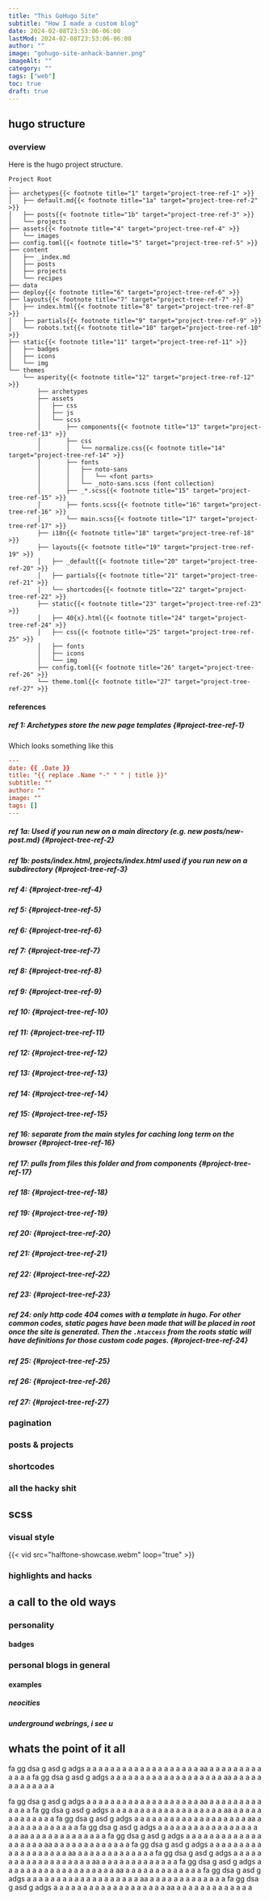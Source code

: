 ```yaml
---
title: "This GoHugo Site"
subtitle: "How I made a custom blog"
date: 2024-02-08T23:53:06-06:00
lastMod: 2024-02-08T23:53:06-06:00
author: ""
image: "gohugo-site-anhack-banner.png"
imageAlt: ""
category: ""
tags: ["web"]
toc: true
draft: true
---
```


## hugo structure

### overview

Here is the hugo project structure.

```render
Project Root
.
├── archetypes{{< footnote title="1" target="project-tree-ref-1" >}}
│   ├── default.md{{< footnote title="1a" target="project-tree-ref-2" >}}
│   ├── posts{{< footnote title="1b" target="project-tree-ref-3" >}}
│   └── projects
├── assets{{< footnote title="4" target="project-tree-ref-4" >}}
│   └── images
├── config.toml{{< footnote title="5" target="project-tree-ref-5" >}}
├── content
│   ├── _index.md
│   ├── posts
│   ├── projects
│   └── recipes
├── data
├── deploy{{< footnote title="6" target="project-tree-ref-6" >}}
├── layouts{{< footnote title="7" target="project-tree-ref-7" >}}
│   ├── index.html{{< footnote title="8" target="project-tree-ref-8" >}}
│   ├── partials{{< footnote title="9" target="project-tree-ref-9" >}}
│   └── robots.txt{{< footnote title="10" target="project-tree-ref-10" >}}
├── static{{< footnote title="11" target="project-tree-ref-11" >}}
│   ├── badges
│   ├── icons
│   └── img
└── themes
    └── asperity{{< footnote title="12" target="project-tree-ref-12" >}}
        ├── archetypes
        ├── assets
        │   ├── css
        │   ├── js
        │   └── scss
        │       ├── components{{< footnote title="13" target="project-tree-ref-13" >}}
        │       ├── css
        │       │   └── normalize.css{{< footnote title="14" target="project-tree-ref-14" >}}
        │       ├── fonts
        │       │   ├── noto-sans
        │       │   │   └── <font parts>
        │       │   └── _noto-sans.scss (font collection)
        │       ├── _*.scss{{< footnote title="15" target="project-tree-ref-15" >}}
        │       ├── fonts.scss{{< footnote title="16" target="project-tree-ref-16" >}}
        │       └── main.scss{{< footnote title="17" target="project-tree-ref-17" >}}
        ├── i18n{{< footnote title="18" target="project-tree-ref-18" >}}
        ├── layouts{{< footnote title="19" target="project-tree-ref-19" >}}
        │   ├── _default{{< footnote title="20" target="project-tree-ref-20" >}}
        │   ├── partials{{< footnote title="21" target="project-tree-ref-21" >}}
        │   └── shortcodes{{< footnote title="22" target="project-tree-ref-22" >}}
        ├── static{{< footnote title="23" target="project-tree-ref-23" >}}
        │   ├── 40{x}.html{{< footnote title="24" target="project-tree-ref-24" >}}
        │   ├── css{{< footnote title="25" target="project-tree-ref-25" >}}
        │   ├── fonts
        │   ├── icons
        │   └── img
        ├── config.toml{{< footnote title="26" target="project-tree-ref-26" >}}
        └── theme.toml{{< footnote title="27" target="project-tree-ref-27" >}}
```

#### references

##### ref 1: Archetypes store the new page templates {#project-tree-ref-1}

Which looks something like this

```toml
---
date: {{ .Date }}
title: "{{ replace .Name "-" " " | title }}"
subtitle: ""
author: ""
image: ""
tags: []
---
```

##### ref 1a: Used if you run new on a main directory (e.g. new posts/new-post.md) {#project-tree-ref-2}
##### ref 1b: posts/index.html, projects/index.html used if you run new on a subdirectory {#project-tree-ref-3}
##### ref 4:  {#project-tree-ref-4}
##### ref 5:  {#project-tree-ref-5}
##### ref 6:  {#project-tree-ref-6}
##### ref 7:  {#project-tree-ref-7}
##### ref 8:  {#project-tree-ref-8}
##### ref 9:  {#project-tree-ref-9}
##### ref 10:  {#project-tree-ref-10}
##### ref 11:  {#project-tree-ref-11}
##### ref 12:  {#project-tree-ref-12}
##### ref 13:  {#project-tree-ref-13}
##### ref 14:  {#project-tree-ref-14}
##### ref 15:  {#project-tree-ref-15}
##### ref 16: separate from the main styles for caching long term on the browser {#project-tree-ref-16}
##### ref 17: pulls from files this folder and from components {#project-tree-ref-17}
##### ref 18:  {#project-tree-ref-18}
##### ref 19:  {#project-tree-ref-19}
##### ref 20:  {#project-tree-ref-20}
##### ref 21:  {#project-tree-ref-21}
##### ref 22:  {#project-tree-ref-22}
##### ref 23:  {#project-tree-ref-23}
##### ref 24: only http code 404 comes with a template in hugo. For other common codes, static pages have been made that will be placed in root once the site is generated. Then the `.htaccess` from the roots static will have definitions for those custom code pages. {#project-tree-ref-24}
##### ref 25:  {#project-tree-ref-25}
##### ref 26:  {#project-tree-ref-26}
##### ref 27:  {#project-tree-ref-27}

### pagination

### posts & projects

### shortcodes

### all the hacky shit

## scss

### visual style

{{< vid src="halftone-showcase.webm" loop="true" >}}

### highlights and hacks

## a call to the old ways

### personality

#### badges

### personal blogs in general

#### examples

##### neocities

##### underground webrings, i see u

## whats the point of it all




fa gg dsa g asd g adgs a a a a a a a a a a a a a a a a a a a aa a a a a a a a a a a a a  a
fa gg dsa g asd g adgs a a a a a a a a a a a a a a a a a a a aa a a a a a a a a a a a a  a

fa gg dsa g asd g adgs a a a a a a a a a a a a a a a a a a a aa a a a a a a a a a a a a  a
fa gg dsa g asd g adgs a a a a a a a a a a a a a a a a a a a aa a a a a a a a a a a a a  a
fa gg dsa g asd g adgs a a a a a a a a a a a a a a a a a a a aa a a a a a a a a a a a a  a
fa gg dsa g asd g adgs a a a a a a a a a a a a a a a a a a a aa a a a a a a a a a a a a  a
fa gg dsa g asd g adgs a a a a a a a a a a a a a a a a a a a aa a a a a a a a a a a a a  a
fa gg dsa g asd g adgs a a a a a a a a a a a a a a a a a a a aa a a a a a a a a a a a a  a
fa gg dsa g asd g adgs a a a a a a a a a a a a a a a a a a a aa a a a a a a a a a a a a  a
fa gg dsa g asd g adgs a a a a a a a a a a a a a a a a a a a aa a a a a a a a a a a a a  a
fa gg dsa g asd g adgs a a a a a a a a a a a a a a a a a a a aa a a a a a a a a a a a a  a
fa gg dsa g asd g adgs a a a a a a a a a a a a a a a a a a a aa a a a a a a a a a a a a  a


